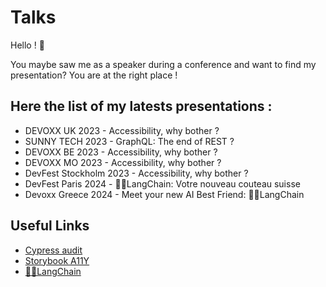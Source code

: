 # Talks

Hello ! 👋

You maybe saw me as a speaker during a conference and want to find my presentation? You are at the right place !

## Here the list of my latests presentations :
- DEVOXX UK 2023 - Accessibility, why bother ? 
- SUNNY TECH 2023 - GraphQL: The end of REST ?
- DEVOXX BE 2023 - Accessibility, why bother ? 
- DEVOXX MO 2023 - Accessibility, why bother ?
- DevFest Stockholm 2023 - Accessibility, why bother ?
- DevFest Paris 2024 - 🦜🔗LangChain: Votre nouveau couteau suisse
- Devoxx Greece 2024 - Meet your new AI Best Friend: 🦜🔗LangChain


## Useful Links
- [Cypress audit](https://mfrachet.github.io/cypress-audit/guides/pa11y/installation.html#the-server-configuration)
- [Storybook A11Y](https://storybook.js.org/blog/automate-accessibility-tests-with-storybook/)
- [🦜🔗LangChain](https://www.langchain.com/)
